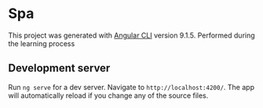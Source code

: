 # Spa

This project was generated with [Angular CLI](https://github.com/angular/angular-cli) version 9.1.5.
Performed during the learning process

## Development server

Run `ng serve` for a dev server. Navigate to `http://localhost:4200/`. The app will automatically reload if you change any of the source files.

